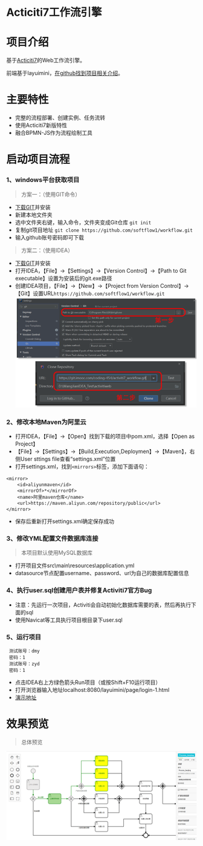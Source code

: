Acticiti7工作流引擎
===============
# 项目介绍

基于[Acticiti7](https://github.com/Activiti/Activiti)的Web工作流引擎。

前端基于layuimini，[在github找到项目相关介绍](https://github.com/zhongshaofa/layuimini/releases)。

# 主要特性
* 完整的流程部署、创建实例、任务流转
* 使用Acticiti7新版特性
* 融合BPMN-JS作为流程绘制工具
 
# 启动项目流程

### 1、windows平台获取项目
 > 方案一：（使用GIT命令）

 * [下载GIT](https://git-scm.com/downloads)并安装
 * 新建本地文件夹
 * 选中文件夹右键，输入命令，文件夹变成Git仓库 `git init`
 * 复制git项目地址 `git clone https://github.com/softflow1/workflow.git`
 * 输入github账号密码即可下载


 > 方案二：（使用IDEA）

 * [下载GIT](https://git-scm.com/downloads)并安装
 * 打开IDEA，【File】->【Settings】->【Version Control】->【Path to Git executable】设置为安装后的git.exe路径
 * 创建IDEA项目，【File】->【New】->【Project from Version Control】->【Git】设置URL`https://github.com/softflow1/workflow.git`
 ![Image text](./src/main/resources/static/git_show/0004.png)




### 2、修改本地Maven为阿里云
 * 打开IDEA，【File】->【Open】找到下载的项目中pom.xml，选择【Open as Project】
 * 【File】->【Settings】->【Build,Execution,Deploymen】->【Maven】，右侧User sttings file查看“settings.xml”位置
 * 打开settings.xml，找到`<mirrors>`标签，添加下面语句：
 
 ```
 <mirror>
     <id>aliyunmaven</id>
     <mirrorOf>*</mirrorOf>
     <name>阿里maven仓库</name>
     <url>https://maven.aliyun.com/repository/public</url>
 </mirror>
 ```
 * 保存后重新打开settings.xml确定保存成功

### 3、修改YML配置文件数据库连接
> 本项目默认使用MySQL数据库

 * 打开项目文件src\main\resources\application.yml
 * datasource节点配置username、password、url为自己的数据库配置信息

### 4、执行user.sql创建用户表并修复Activiti7官方Bug
 * 注意：先运行一次项目，Activiti会自动初始化数据库需要的表，然后再执行下面的sql
 * 使用Navicat等工具执行项目根目录下user.sql


### 5、运行项目
>
     测试账号：dmy
     密码：1
     测试账号：zyd
     密码：1

* 点击IDEA右上方绿色箭头Run项目（或按Shift+F10运行项目）
* 打开浏览器输入地址localhost:8080/layuimini/page/login-1.html
* [演示地址](81.68.102.48:8080/layuimini/page/login-1.html)

# 效果预览
> 总体预览


![Image text](./src/main/resources/static/git_show/0002.gif)
